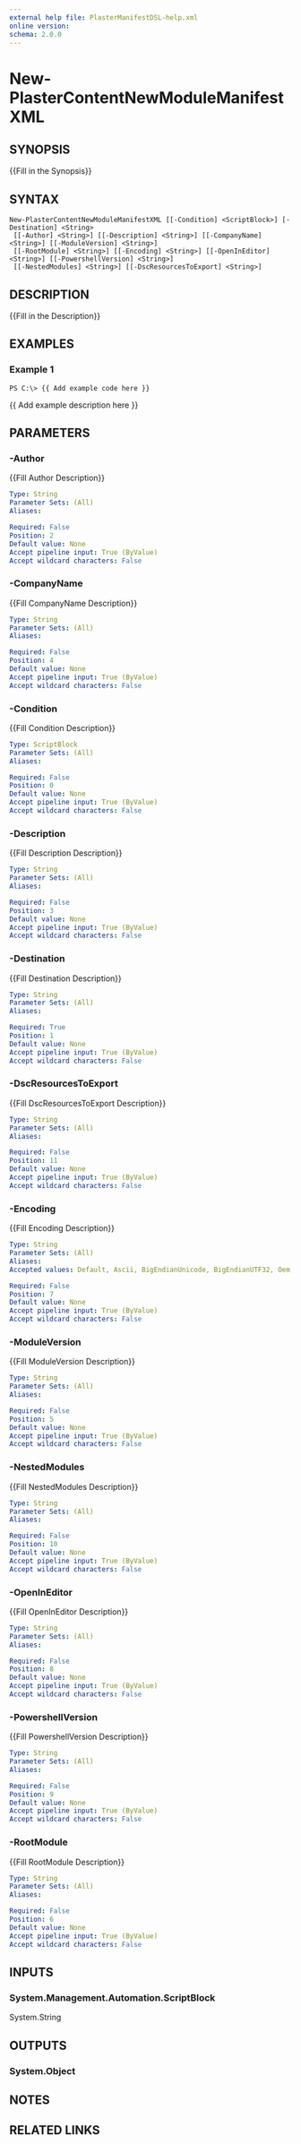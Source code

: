 ```yaml
---
external help file: PlasterManifestDSL-help.xml
online version: 
schema: 2.0.0
---
```


# New-PlasterContentNewModuleManifestXML

## SYNOPSIS
{{Fill in the Synopsis}}

## SYNTAX

```
New-PlasterContentNewModuleManifestXML [[-Condition] <ScriptBlock>] [-Destination] <String>
 [[-Author] <String>] [[-Description] <String>] [[-CompanyName] <String>] [[-ModuleVersion] <String>]
 [[-RootModule] <String>] [[-Encoding] <String>] [[-OpenInEditor] <String>] [[-PowershellVersion] <String>]
 [[-NestedModules] <String>] [[-DscResourcesToExport] <String>]
```

## DESCRIPTION
{{Fill in the Description}}

## EXAMPLES

### Example 1
```
PS C:\> {{ Add example code here }}
```

{{ Add example description here }}

## PARAMETERS

### -Author
{{Fill Author Description}}

```yaml
Type: String
Parameter Sets: (All)
Aliases: 

Required: False
Position: 2
Default value: None
Accept pipeline input: True (ByValue)
Accept wildcard characters: False
```

### -CompanyName
{{Fill CompanyName Description}}

```yaml
Type: String
Parameter Sets: (All)
Aliases: 

Required: False
Position: 4
Default value: None
Accept pipeline input: True (ByValue)
Accept wildcard characters: False
```

### -Condition
{{Fill Condition Description}}

```yaml
Type: ScriptBlock
Parameter Sets: (All)
Aliases: 

Required: False
Position: 0
Default value: None
Accept pipeline input: True (ByValue)
Accept wildcard characters: False
```

### -Description
{{Fill Description Description}}

```yaml
Type: String
Parameter Sets: (All)
Aliases: 

Required: False
Position: 3
Default value: None
Accept pipeline input: True (ByValue)
Accept wildcard characters: False
```

### -Destination
{{Fill Destination Description}}

```yaml
Type: String
Parameter Sets: (All)
Aliases: 

Required: True
Position: 1
Default value: None
Accept pipeline input: True (ByValue)
Accept wildcard characters: False
```

### -DscResourcesToExport
{{Fill DscResourcesToExport Description}}

```yaml
Type: String
Parameter Sets: (All)
Aliases: 

Required: False
Position: 11
Default value: None
Accept pipeline input: True (ByValue)
Accept wildcard characters: False
```

### -Encoding
{{Fill Encoding Description}}

```yaml
Type: String
Parameter Sets: (All)
Aliases: 
Accepted values: Default, Ascii, BigEndianUnicode, BigEndianUTF32, Oem, Unicode, UTF32, UTF7, UTF8, UTF8-NoBOM

Required: False
Position: 7
Default value: None
Accept pipeline input: True (ByValue)
Accept wildcard characters: False
```

### -ModuleVersion
{{Fill ModuleVersion Description}}

```yaml
Type: String
Parameter Sets: (All)
Aliases: 

Required: False
Position: 5
Default value: None
Accept pipeline input: True (ByValue)
Accept wildcard characters: False
```

### -NestedModules
{{Fill NestedModules Description}}

```yaml
Type: String
Parameter Sets: (All)
Aliases: 

Required: False
Position: 10
Default value: None
Accept pipeline input: True (ByValue)
Accept wildcard characters: False
```

### -OpenInEditor
{{Fill OpenInEditor Description}}

```yaml
Type: String
Parameter Sets: (All)
Aliases: 

Required: False
Position: 8
Default value: None
Accept pipeline input: True (ByValue)
Accept wildcard characters: False
```

### -PowershellVersion
{{Fill PowershellVersion Description}}

```yaml
Type: String
Parameter Sets: (All)
Aliases: 

Required: False
Position: 9
Default value: None
Accept pipeline input: True (ByValue)
Accept wildcard characters: False
```

### -RootModule
{{Fill RootModule Description}}

```yaml
Type: String
Parameter Sets: (All)
Aliases: 

Required: False
Position: 6
Default value: None
Accept pipeline input: True (ByValue)
Accept wildcard characters: False
```

## INPUTS

### System.Management.Automation.ScriptBlock
System.String


## OUTPUTS

### System.Object

## NOTES

## RELATED LINKS

